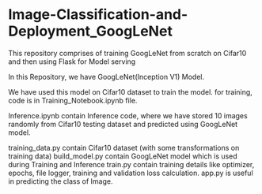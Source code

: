 # Image-Classification-and-Deployment_GoogLeNet
This repository comprises of training GoogLeNet from scratch on Cifar10 and then using Flask for Model serving

In this Repository, we have GoogLeNet(Inception V1) Model.

We have used this model on Cifar10 dataset to train the model. for training, code is in Training_Notebook.ipynb file.

Inference.ipynb contain Inference code, where we have stored 10 images randomly from Cifar10 testing dataset and predicted using GoogLeNet model.

training_data.py contain Cifar10 dataset (with some transformations on training data)
build_model.py contain GoogLeNet model which is used during Training and Inference
train.py contain training details like optimizer, epochs, file logger, training and validation loss calculation.
app.py is useful in predicting the class of Image.
